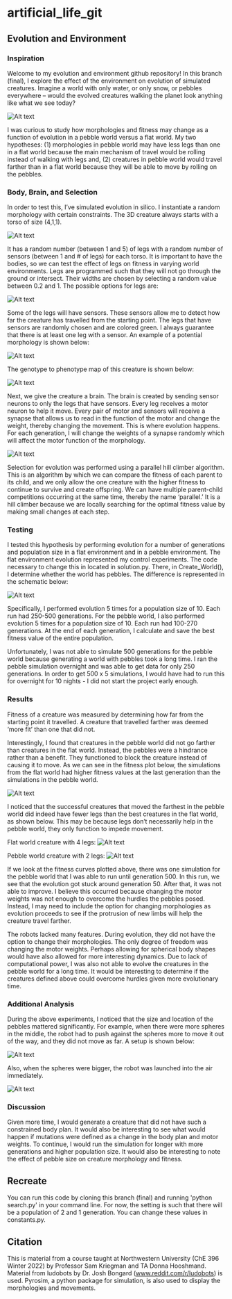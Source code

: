 # artificial_life_git
## Evolution and Environment

### Inspiration
Welcome to my evolution and environment github repository! In this branch (final), I explore the effect of the environment on evolution of simulated creatures. Imagine a world with only water, or only snow, or pebbles everywhere – would the evolved creatures walking the planet look anything like what we see today?

![Alt text](images/img0.png?raw=true "Image 0")

I was curious to study how morphologies and fitness may change as a function of evolution in a pebble world versus a flat world. My two hypotheses: (1) morphologies in pebble world may have less legs than one in a flat world because the main mechanism of travel would be rolling instead of walking with legs and, (2) creatures in pebble world would travel farther than in a flat world because they will be able to move by rolling on the pebbles.

### Body, Brain, and Selection

In order to test this, I’ve simulated evolution in silico. I instantiate a random morphology with certain constraints. The 3D creature always starts with a torso of size (4,1,1).

![Alt text](images/img1_8.png?raw=true "Image 1_8")

It has a random number (between 1 and 5) of legs with a random number of sensors (between 1 and # of legs) for each torso. It is important to have the bodies, so we can test the effect of legs on fitness in varying world environments. Legs are programmed such that they will not go through the ground or intersect. Their widths are chosen by selecting a random value between 0.2 and 1. The possible options for legs are:

![Alt text](images/img2_8.png?raw=true "Image 2_8")

Some of the legs will have sensors. These sensors allow me to detect how far the creature has travelled from the starting point. The legs that have sensors are randomly chosen and are colored green. I always guarantee that there is at least one leg with a sensor. An example of a potential morphology is shown below:

![Alt text](images/img3_8.png?raw=true "Image 3_8")

The genotype to phenotype map of this creature is shown below:

![Alt text](images/img4.png?raw=true "Image 4")

Next, we give the creature a brain. The brain is created by sending sensor neurons to only the legs that have sensors. Every leg receives a motor neuron to help it move. Every pair of motor and sensors will receive a synapse that allows us to read in the function of the motor and change the weight, thereby changing the movement. This is where evolution happens. For each generation, I will change the weights of a synapse randomly which will affect the motor function of the morphology. 

![Alt text](images/img4_8.png?raw=true "Image 4_8")

Selection for evolution was performed using a parallel hill climber algorithm. This is an algorithm by which we can compare the fitness of each parent to its child, and we only allow the one creature with the higher fitness to continue to survive and create offspring. We can have multiple parent-child competitions occurring at the same time, thereby the name ‘parallel.’ It is a hill climber because we are locally searching for the optimal fitness value by making small changes at each step.

### Testing

I tested this hypothesis by performing evolution for a number of generations and population size in a flat environment and in a pebble environment. The flat environment evolution represented my control experiments. The code necessary to change this in located in solution.py. There, in Create_World(), I determine whether the world has pebbles. The difference is represented in the schematic below:

![Alt text](images/img5.png?raw=true "Image 5")

Specifically, I performed evolution 5 times for a population size of 10. Each run had 250-500 generations. For the pebble world, I also performed evolution 5 times for a population size of 10. Each run had 100-270 generations. At the end of each generation, I calculate and save the best fitness value of the entire population. 

Unfortunately, I was not able to simulate 500 generations for the pebble world because generating a world with pebbles took a long time. I ran the pebble simulation overnight and was able to get data for only 250 generations. In order to get 500 x 5 simulations, I would have had to run this for overnight for 10 nights - I did not start the project early enough.

### Results

Fitness of a creature was measured by determining how far from the starting point it travelled. A creature that travelled farther was deemed ‘more fit’ than one that did not.

Interestingly, I found that creatures in the pebble world did not go farther than creatures in the flat world. Instead, the pebbles were a hindrance rather than a benefit. They functioned to block the creature instead of causing it to move. As we can see in the fitness plot below, the simulations from the flat world had higher fitness values at the last generation than the simulations in the pebble world.

![Alt text](images/fitness_plots.png?raw=true "fitness plots")

I noticed that the successful creatures that moved the farthest in the pebble world did indeed have fewer legs than the best creatures in the flat world, as shown below. This may be because legs don’t necessarily help in the pebble world, they only function to impede movement.

Flat world creature with 4 legs:
![Alt text](images/img7_b.png?raw=true "Image 7_b")

Pebble world creature with 2 legs:
![Alt text](images/img7_a.png?raw=true "Image 7_a")

If we look at the fitness curves plotted above, there was one simulation for the pebble world that I was able to run until generation 500. In this run, we see that the evolution got stuck around generation 50. After that, it was not able to improve. I believe this occurred because changing the motor weights was not enough to overcome the hurdles the pebbles posed. Instead, I may need to include the option for changing morphologies as evolution proceeds to see if the protrusion of new limbs will help the creature travel farther. 

The robots lacked many features. During evolution, they did not have the option to change their morphologies. The only degree of freedom was changing the motor weights. Perhaps allowing for spherical body shapes would have also allowed for more interesting dynamics. Due to lack of computational power, I was also not able to evolve the creatures in the pebble world for a long time. It would be interesting to determine if the creatures defined above could overcome hurdles given more evolutionary time.

### Additional Analysis
During the above experiments, I noticed that the size and location of the pebbles mattered significantly. For example, when there were more spheres in the middle, the robot had to push against the spheres more to move it out of the way, and they did not move as far. A setup is shown below:

![Alt text](images/img8.png?raw=true "Image 8")

Also, when the spheres were bigger, the robot was launched into the air immediately.

![Alt text](images/img9.png?raw=true "Image 9")

### Discussion

Given more time, I would generate a creature that did not have such a constrained body plan. It would also be interesting to see what would happen if mutations were defined as a change in the body plan and motor weights. To continue, I would run the simulation for longer with more generations and higher population size. It would also be interesting to note the effect of pebble size on creature morphology and fitness. 

## Recreate
You can run this code by cloning this branch (final) and running 'python search.py' in your command line. For now, the setting is such that there will be a population of 2 and 1 generation. You can change these values in constants.py.


## Citation
This is material from a course taught at Northwestern University (ChE 396 Winter 2022) by Professor Sam Kriegman and TA Donna Hooshmand. Material from ludobots by Dr. Josh Bongard (www.reddit.com/r/ludobots) is used. Pyrosim, a python package for simulation, is also used to display the morphologies and movements.
